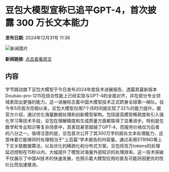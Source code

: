 # 豆包大模型宣称已追平GPT-4，首次披露 300 万长文本能力

**发布日期**: 2024年12月31号 11:36

![新闻图片](https://pic.chinaz.com/picmap/thumb/202405160815252726_0.jpg)

**新闻链接**: [点击查看原文](https://www.aibase.com/zh/news/14382)

## 内容

字节跳动旗下豆包大模型于今日发布2024年度技术进展报告，透露其最新版本Doubao-pro-1215在综合性能上已经实现与GPT-4的全面对齐，并在部分专业领域表现出更强的能力。这一进展标志着中国大模型技术正式跻身全球第一梯队。自今年5月首次亮相以来，豆包大模型仅用7个月时间就实现了32%的能力提升。据官方介绍，通过优化海量数据处理和创新模型架构，包括提高模型稀疏度和引入强化学习等技术手段，豆包在理解精度和生成质量方面都取得了显著进步。特别是在数学和专业知识等复杂场景中，其表现甚至超越了GPT-4，而服务价格仅为后者的八分之一。值得注意的是，豆包首次公开了其300万字的超长文本处理能力，这意味着它能够同时处理相当于"上百篇"学术报告的内容量。通过采用STRING等上下文关联数据算法，以及优化的稀疏化和分布式方案，豆包将百万tokens的处理延迟控制在15秒以内，大幅提升了模型对海量外部知识的处理效率。这一技术突破不仅展示了中国AI技术的快速发展，也预示着大模型应用的普及可能将因更优的性价比而加速推进。
